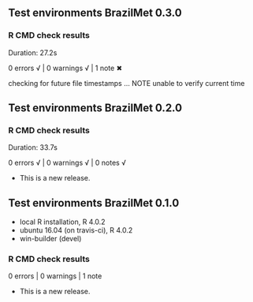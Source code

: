 ## Test environments BrazilMet 0.3.0

### R CMD check results

Duration: 27.2s

0 errors √ | 0 warnings √ | 1 note ✖

checking for future file timestamps ... NOTE
  unable to verify current time
  

## Test environments BrazilMet 0.2.0

### R CMD check results

Duration: 33.7s

0 errors √ | 0 warnings √ | 0 notes √

* This is a new release.

## Test environments BrazilMet 0.1.0
* local R installation, R 4.0.2
* ubuntu 16.04 (on travis-ci), R 4.0.2
* win-builder (devel)

### R CMD check results

0 errors | 0 warnings | 1 note

* This is a new release.
